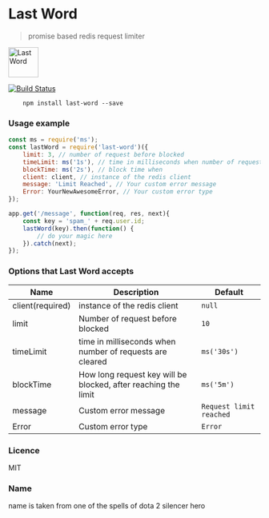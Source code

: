 # Last Word

> promise based redis request limiter

<img src="https://rawgit.com/gorangajic/last-word/master/last-word.png" width="60" alt="Last Word">

[![Build Status](https://semaphoreci.com/api/v1/gorangajic/last-word/branches/master/badge.svg)](https://semaphoreci.com/gorangajic/last-word)

```
    npm install last-word --save
```

### Usage example

```javascript
const ms = require('ms');
const lastWord = require('last-word')({
    limit: 3, // number of request before blocked
    timeLimit: ms('1s'), // time in milliseconds when number of requests are cleared
    blockTime: ms('2s'), // block time when
    client: client, // instance of the redis client
    message: 'Limit Reached', // Your custom error message
    Error: YourNewAwesomeError, // Your custom error type
});

app.get('/message', function(req, res, next){
    const key = 'spam_' + req.user.id;
    lastWord(key).then(function() {
        // do your magic here
    }).catch(next);
});

```
### Options that Last Word accepts

Name                | Description                                                    | Default
--------------------|----------------------------------------------------------------|---------------
client(required)    | instance of the redis client                                   | `null`
limit               | Number of request before blocked                               | `10`
timeLimit           | time in milliseconds when number of requests are cleared       | `ms('30s')`
blockTime           | How long request key will be blocked, after reaching the limit | `ms('5m')`
message             | Custom error message                                           | `Request limit reached`
Error               | Custom error type                                              | `Error`


### Licence

MIT

### Name

name is taken from one of the spells of dota 2 silencer hero
